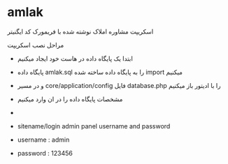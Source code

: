 amlak
=====
اسکریپت مشاوره املاک
نوشته شده با فریمورک کد ایگنیتر

مراحل نصب اسکریپت
 + ابتدا یک پایگاه داده در هاست خود ایجاد میکنیم
 + پایگاه داده amlak.sql را به پایگاه داده ساخته شده import میکنیم
 + و در مسیر  core/application/config فایل database.php را با ادیتور باز میکنیم 
 + مشخصات پایگاه داده را در ان وارد میکنیم 
 + 
 
+ sitename/login
admin panel username and password
+ username : admin
+ password : 123456
